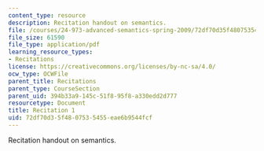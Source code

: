 ```yaml
---
content_type: resource
description: Recitation handout on semantics.
file: /courses/24-973-advanced-semantics-spring-2009/72df70d35f4807535455eae6b9544fcf_MIT24_973s09_rec01.pdf
file_size: 61590
file_type: application/pdf
learning_resource_types:
- Recitations
license: https://creativecommons.org/licenses/by-nc-sa/4.0/
ocw_type: OCWFile
parent_title: Recitations
parent_type: CourseSection
parent_uid: 394b33a9-145c-51f8-95f8-a330edd2d777
resourcetype: Document
title: Recitation 1
uid: 72df70d3-5f48-0753-5455-eae6b9544fcf
---
```

Recitation handout on semantics.